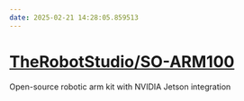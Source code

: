 ```yaml
---
date: 2025-02-21 14:28:05.859513
---
```


# [TheRobotStudio/SO-ARM100](https://github.com/TheRobotStudio/SO-ARM100)

Open-source robotic arm kit with NVIDIA Jetson integration